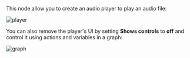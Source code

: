 This node allow you to create an audio player to play an audio file:

![player](/documentation/nodes/audioPlayer/player.png)

You can also remove the player's UI by setting **Shows controls** to **off** and control it using actions and variables in a graph:

![graph](/documentation/nodes/audioPlayer/graph-en.png)
